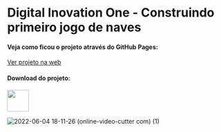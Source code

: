# Digital Inovation One - Construindo primeiro jogo de naves

#### Veja como ficou o projeto através do GitHub Pages: <br/>
<a href="https://brunorodsilva.github.io/dio-projeto-clone-netflix/" target="_blank" rel="noopener noreferrer">Ver projeto na web</a> </br>

#### Download do projeto: <br/>
<a href="https://github.com/brunorodsilva/dio-projeto-clone-netflix/archive/refs/heads/main.zip"><img src="https://i.imgur.com/lgr58uU.png" width="50px"></a>

![2022-06-04 18-11-26 (online-video-cutter com) (1)](https://user-images.githubusercontent.com/84951280/172027171-2bdb2732-c681-4ea5-806d-9ab771cc18e6.gif)

